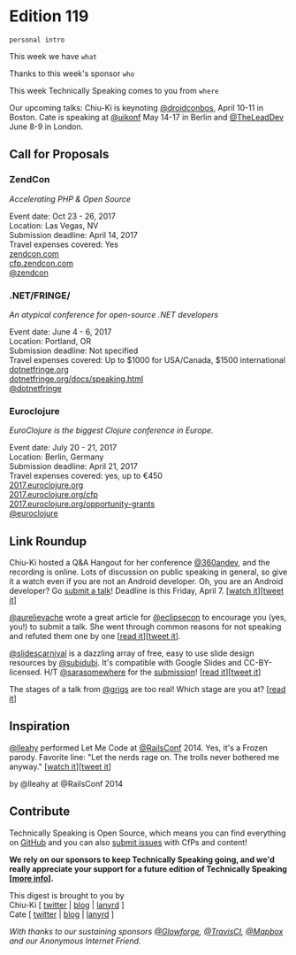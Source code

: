 # Edition 119

`personal intro`

This week we have `what`

Thanks to this week's sponsor `who`

This week Technically Speaking comes to you from `where`

Our upcoming talks: Chiu-Ki is keynoting [@droidconbos](http://twitter.com/droidconbos), April 10-11 in Boston. Cate is speaking at [@uikonf](http://twitter.com/uikonf) May 14-17 in Berlin and [@TheLeadDev](http://twitter.com/theleaddev) June 8-9 in London.


## Call for Proposals

### ZendCon
*Accelerating PHP & Open Source*

Event date: Oct 23 - 26, 2017  
Location: Las Vegas, NV  
Submission deadline: April 14, 2017  
Travel expenses covered: Yes  
[zendcon.com](http://www.zendcon.com/)  
[cfp.zendcon.com](http://cfp.zendcon.com/)  
[@zendcon](https://twitter.com/zendcon)


### .NET/FRINGE/
*An atypical conference for open-source .NET developers*

Event date: June 4 - 6, 2017  
Location: Portland, OR  
Submission deadline: Not specified  
Travel expenses covered: Up to $1000 for USA/Canada, $1500 international  
[dotnetfringe.org](http://dotnetfringe.org/)  
[dotnetfringe.org/docs/speaking.html](http://dotnetfringe.org/docs/speaking.html)  
[@dotnetfringe](https://twitter.com/dotnetfringe)


### Euroclojure
*EuroClojure is the biggest Clojure conference in Europe.*

Event date: July 20 - 21, 2017  
Location: Berlin, Germany  
Submission deadline: April 21, 2017  
Travel expenses covered: yes, up to €450  
[2017.euroclojure.org](http://2017.euroclojure.org/)  
[2017.euroclojure.org/cfp](http://2017.euroclojure.org/cfp/)  
[2017.euroclojure.org/opportunity-grants](http://2017.euroclojure.org/opportunity-grants/)  
[@euroclojure](https://twitter.com/euroclojure)


## Link Roundup

Chiu-Ki hosted a Q&A Hangout for her conference [@360andev](https://twitter.com/360andev), and the recording is online. Lots of discussion on public speaking in general, so give it a watch even if you are not an Android developer. Oh, you are an Android developer? Go [submit a talk](http://360andev.com/call-for-papers/)! Deadline is this Friday, April 7. [[watch it](https://www.youtube.com/watch?v=2_n8nd5P8Fc)][[tweet it](https://twitter.com/home?status=CFP%20Q%26A%20Hangout%20by%20%40360AnDev.%20Lots%20of%20great%20public%20speaking%20questions!%20https%3A//www.youtube.com/watch?v=2_n8nd5P8Fc%20via%20%40techspeakdigest)]

[@aurelievache](https://twitter.com/aurelievache) wrote a great article for
[@eclipsecon](https://twitter.com/eclipsecon) to encourage you (yes, you!) to submit a talk. She went through common reasons for not speaking and refuted them one by one [[read it](https://www.eclipsecon.org/france2017/news/word-speakers-why-submit-talk)][[tweet it](https://twitter.com/home?status=A%20word%20for%20speakers%20-%20Why%20submit%20a%20talk?%20by%20%40aurelievache%20https%3A//www.eclipsecon.org/france2017/news/word-speakers-why-submit-talk%20via%20%40techspeakdigest)].

[@slidescarnival](https://twitter.com/slidescarnival) is a dazzling array of free, easy to use slide design resources by [@subidubi](https://twitter.com/subidubi). It's compatible with Google Slides and CC-BY-licensed. H/T [@sarasomewhere](https://twitter.com/sarasomewhere) for the [submission](https://github.com/catehstn/technically-speaking/issues/343)!
[[read it](http://www.slidescarnival.com/)][[tweet it](https://twitter.com/home?status=Slides%20Carnival%3A%20Free,%20easy%20to%20use%20slide%20design%20resources%20by%20%40subidubi%20http%3A//www.slidescarnival.com%20via%20%40techspeakdigest)]

The stages of a talk from [@grigs](https://twitter.com/grigs) are too real! Which stage are you at? [[read it](https://twitter.com/grigs/status/847928131772063744)]

## Inspiration

[@lleahy](https://twitter.com/lleahy) performed Let Me Code at [@RailsConf](https://twitter.com/RailsConf) 2014. Yes, it's a Frozen parody. Favorite line: "Let the nerds rage on. The trolls never bothered me anyway." [[watch it](https://www.youtube.com/watch?v=kRUS8Zvg3sg)][[tweet it](https://twitter.com/home?status=Let%20Me%20Code%20%28A%20Frozen%20Parody%29%20by%20%40lleahy%20at%20%40RailsConf%20https%3A//www.youtube.com/watch?v=kRUS8Zvg3sg%20via%20%40techspeakdigest)]

by @lleahy at @RailsConf 2014

## Contribute

Technically Speaking is Open Source, which means you can find everything on [GitHub](https://github.com/catehstn/technically-speaking/) and you can also [submit issues](https://github.com/catehstn/technically-speaking/issues/new) with CfPs and content!

**We rely on our sponsors to keep Technically Speaking going, and we'd really appreciate your support for a future edition of Technically Speaking [[more info](http://www.techspeak.email/sponsorship/)].**  


This digest is brought to you by  
Chiu-Ki [ [twitter](https://twitter.com/chiuki) | [blog](http://blog.sqisland.com/) | [lanyrd](http://lanyrd.com/profile/chiuki/) ]  
Cate [ [twitter](https://twitter.com/catehstn) | [blog](http://www.cate.blog/) | [lanyrd](http://lanyrd.com/profile/catehstn/) ]

*With thanks to our sustaining sponsors [@Glowforge](http://twitter.com/glowforge), [@TravisCI](http://twitter.com/travisci), [@Mapbox](http://twitter.com/mapbox) and our Anonymous Internet Friend.*
